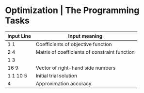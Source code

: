 # Optimization | The Programming Tasks
| Input Line  | Input meaning |
| ------------- | ------------- |
| 1 1  | Coefficients of objective function  |
| 2 4  | Matrix of coefficients of constraint function  |
| 1 3  |                                                |
| 16 9 | Vector of right-hand side numbers |
| 1 1 10 5 | Initial trial solution  |
| 4 |  Approximation accuracy |
